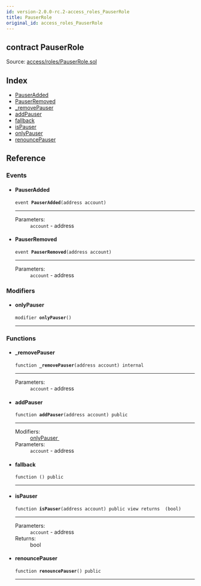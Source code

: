 ```yaml
---
id: version-2.0.0-rc.2-access_roles_PauserRole
title: PauserRole
original_id: access_roles_PauserRole
---
```


<div class="contract-doc"><div class="contract"><h2 class="contract-header"><span class="contract-kind">contract</span> PauserRole</h2><div class="source">Source: <a href="https://github.com/OpenZeppelin/zeppelin-solidity/blob/v2.0.0-rc.2/contracts/access/roles/PauserRole.sol" target="_blank">access/roles/PauserRole.sol</a></div></div><div class="index"><h2>Index</h2><ul><li><a href="access_roles_PauserRole.html#PauserAdded">PauserAdded</a></li><li><a href="access_roles_PauserRole.html#PauserRemoved">PauserRemoved</a></li><li><a href="access_roles_PauserRole.html#_removePauser">_removePauser</a></li><li><a href="access_roles_PauserRole.html#addPauser">addPauser</a></li><li><a href="access_roles_PauserRole.html#">fallback</a></li><li><a href="access_roles_PauserRole.html#isPauser">isPauser</a></li><li><a href="access_roles_PauserRole.html#onlyPauser">onlyPauser</a></li><li><a href="access_roles_PauserRole.html#renouncePauser">renouncePauser</a></li></ul></div><div class="reference"><h2>Reference</h2><div class="events"><h3>Events</h3><ul><li><div class="item event"><span id="PauserAdded" class="anchor-marker"></span><h4 class="name">PauserAdded</h4><div class="body"><code class="signature">event <strong>PauserAdded</strong><span>(address account) </span></code><hr/><dl><dt><span class="label-parameters">Parameters:</span></dt><dd><div><code>account</code> - address</div></dd></dl></div></div></li><li><div class="item event"><span id="PauserRemoved" class="anchor-marker"></span><h4 class="name">PauserRemoved</h4><div class="body"><code class="signature">event <strong>PauserRemoved</strong><span>(address account) </span></code><hr/><dl><dt><span class="label-parameters">Parameters:</span></dt><dd><div><code>account</code> - address</div></dd></dl></div></div></li></ul></div><div class="modifiers"><h3>Modifiers</h3><ul><li><div class="item modifier"><span id="onlyPauser" class="anchor-marker"></span><h4 class="name">onlyPauser</h4><div class="body"><code class="signature">modifier <strong>onlyPauser</strong><span>() </span></code><hr/></div></div></li></ul></div><div class="functions"><h3>Functions</h3><ul><li><div class="item function"><span id="_removePauser" class="anchor-marker"></span><h4 class="name">_removePauser</h4><div class="body"><code class="signature">function <strong>_removePauser</strong><span>(address account) </span><span>internal </span></code><hr/><dl><dt><span class="label-parameters">Parameters:</span></dt><dd><div><code>account</code> - address</div></dd></dl></div></div></li><li><div class="item function"><span id="addPauser" class="anchor-marker"></span><h4 class="name">addPauser</h4><div class="body"><code class="signature">function <strong>addPauser</strong><span>(address account) </span><span>public </span></code><hr/><dl><dt><span class="label-modifiers">Modifiers:</span></dt><dd><a href="access_roles_PauserRole.html#onlyPauser">onlyPauser </a></dd><dt><span class="label-parameters">Parameters:</span></dt><dd><div><code>account</code> - address</div></dd></dl></div></div></li><li><div class="item function"><span id="fallback" class="anchor-marker"></span><h4 class="name">fallback</h4><div class="body"><code class="signature">function <strong></strong><span>() </span><span>public </span></code><hr/></div></div></li><li><div class="item function"><span id="isPauser" class="anchor-marker"></span><h4 class="name">isPauser</h4><div class="body"><code class="signature">function <strong>isPauser</strong><span>(address account) </span><span>public </span><span>view </span><span>returns  (bool) </span></code><hr/><dl><dt><span class="label-parameters">Parameters:</span></dt><dd><div><code>account</code> - address</div></dd><dt><span class="label-return">Returns:</span></dt><dd>bool</dd></dl></div></div></li><li><div class="item function"><span id="renouncePauser" class="anchor-marker"></span><h4 class="name">renouncePauser</h4><div class="body"><code class="signature">function <strong>renouncePauser</strong><span>() </span><span>public </span></code><hr/></div></div></li></ul></div></div></div>

